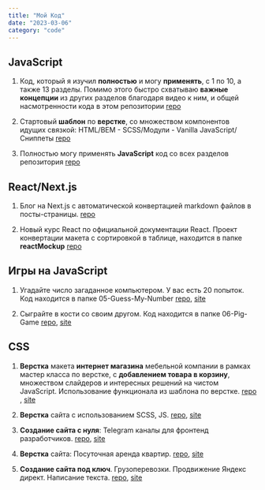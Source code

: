 ```yaml
---
title: "Мой Код"
date: "2023-03-06"
category: "code"
---
```


## JavaScript

1. Код, который я изучил **полностью** и могу **применять**, c 1 по 10, а также 13 разделы. Помимо этого быстро схватываю **важные концепции** из других разделов благодаря видео к ним, и общей насмотренности кода в этом репозитории [repo](https://github.com/Maxim-Cherkasov/jonas-js-course)

2. Стартовый **шаблон** по **верстке**, со множеством компонентов идущих связкой: HTML/BEM - SCSS/Модули - Vanilla JavaScript/Сниппеты [repo](https://github.com/Maxim-Cherkasov/flsStartTemplate-v3)

3. Полностью могу применять **JavaScript** код со всех разделов репозитория [repo](https://github.com/Maxim-Cherkasov/JS-Learning)

## React/Next.js

1. Блог на Next.js с автоматической конвертацией markdown файлов в посты-страницы. [repo](https://github.com/Maxim-Cherkasov/nextjs-blog)

2. Новый курс React по официальной документации React. Проект конвертации макета с сортировкой в таблице, находится в папке **reactMockup** [repo](https://github.com/Maxim-Cherkasov/react-official2-next)

## Игры на JavaScript

1. Угадайте число загаданное компьютером. У вас есть 20 попыток. Код находится в папке 05-Guess-My-Number [repo](https://github.com/Maxim-Cherkasov/js-game-guess-my-number), [site](https://maxim-cherkasov.github.io/js-game-guess-my-number/)

2. Сыграйте в кости со своим другом. Код находится в папке 06-Pig-Game [repo](https://github.com/Maxim-Cherkasov/js-pig-game), [site](https://maxim-cherkasov.github.io/js-pig-game/)

## CSS

1. **Верстка** макета **интернет магазина** мебельной компании в рамках мастер класса по верстке, с **добавлением товара в корзину**, множеством слайдеров и интересных решений на чистом JavaScript. Использование функционала из шаблона по верстке. [repo](https://github.com/Maxim-Cherkasov/funiro__v2-production) , [site](https://funiro-pink.vercel.app/)

2. **Верстка** сайта с использованием SCSS, JS. [repo](https://github.com/Maxim-Cherkasov/portfolio), [site](https://maxim-cherkasov.github.io/portfolio/index.html)

3. **Создание сайта с нуля**: Telegram каналы для фронтенд разработчиков. [repo](https://github.com/Maxim-Cherkasov/frontend-telegram-channels), [site](https://maxim-cherkasov.github.io/frontend-telegram-channels/)

4. **Верстка** сайта: Посуточная аренда квартир. [repo](https://github.com/Maxim-Cherkasov/real-estate-resp), [site](https://maxim-cherkasov.github.io/real-estate-resp/)

5. **Создание сайта под ключ**. Грузоперевозки. Продвижение Яндекс директ. Написание текста. [repo](https://github.com/Maxim-Cherkasov/cargo-transportation), [site](https://cargo-transportation.vercel.app/)
